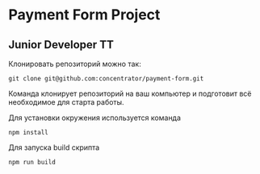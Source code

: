 # Payment Form Project
## Junior Developer TT

Клонировать репозиторий можно так:

```
git clone git@github.com:concentrator/payment-form.git
```

Команда клонирует репозиторий на ваш компьютер и подготовит всё необходимое для старта работы.

Для установки окружения используется команда

```
npm install
```

Для запуска build скрипта

```
npm run build
```
